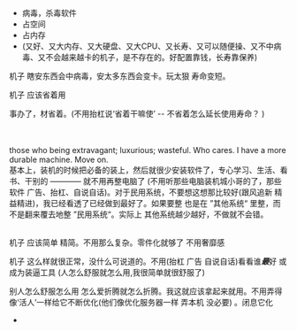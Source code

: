 
- 病毒，杀毒软件
- 占空间
- 占内存
- (又好、又大内存、又大硬盘、又大CPU、又长寿、又可以随便操、又不中病毒、又不会越来越卡的机子，是不存在的。好配置靠钱，长寿靠保养)

机子 瞎安东西会中病毒，安太多东西会变卡。玩太狠 寿命变短。

机子 应该省着用

事办了，材省着。(不用抬杠说‘省着干嘛使’ -- 不省着怎么延长使用寿命？ )

<br><br>
those who being extravagant; luxurious; wasteful. Who cares. I have a more durable machine. Move on. <br>
基本上，装机的时候把必备的装上，然后就很少安装软件了，专心学习、生活、看书、干别的 ———— 就不用再整电脑了 (不用听那些电脑装机城小哥的了，那些软件 广告、抬杠、自说自话)。对于民用系统，不要想这想那比较好(跟风追新 精益精进)，我已经看透了已经做到最好了。如果要整 也是在 ”其他系统“ 里整，而不是翻来覆去地整 ”民用系统“。实际上 其他系统越少越好，不做就不会错。
<br><br>

机子 应该简单 精简。不用那么复杂。零件化就够了 不用奢靡感

机子 这么样就很正常，没什么可说道的。不用(抬杠 广告 自说自话)看看谁***最***好 或成为装逼工具 (人怎么舒服就怎么用,我很简单就很舒服了)

别人怎么舒服怎么用 怎么爱折腾就怎么折腾。我这就应该拿起来就用。不用弄得像‘活人’一样给它不断优化(他们像优化服务器一样 弄本机 没必要) 。闭息它化

-
